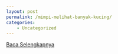```yaml
---
layout: post
permalink: /mimpi-melihat-banyak-kucing/
categories:
    - Uncategorized
---
```


[Baca Selengkapnya](/07)